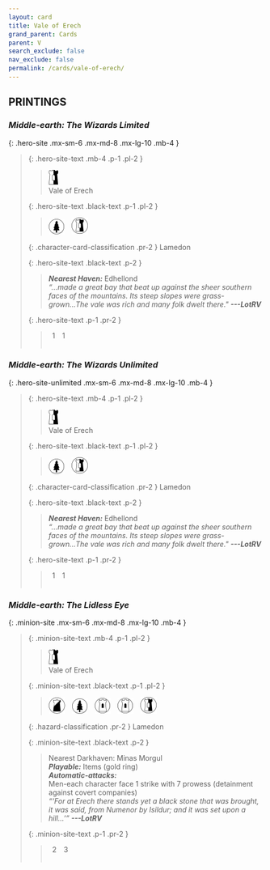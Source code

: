 ```yaml
---
layout: card
title: Vale of Erech
grand_parent: Cards
parent: V
search_exclude: false
nav_exclude: false
permalink: /cards/vale-of-erech/
---
```


## PRINTINGS


### _Middle-earth: The Wizards Limited_

{: .hero-site .mx-sm-6 .mx-md-8 .mx-lg-10 .mb-4 }
> {: .hero-site-text .mb-4 .p-1 .pl-2 }
> > <div class="card-mp"><img src="/assets/images/border-hold.svg"></div>
> > <div class="character-card-name">Vale of Erech</div>
>
> {: .hero-site-text .black-text .p-1 .pl-2 }
> > ![](/assets/images/wilderness.svg)&emsp;![](/assets/images/border-land.svg)
>
> {: .character-card-classification .pr-2 }
> Lamedon
>
> {: .hero-site-text .black-text .p-2 }
> > _**Nearest Haven:**_ Edhellond  <br>_“...made a great bay that beat up against the sheer southern faces of the mountains. Its steep slopes were grass-grown...The vale was rich and many folk dwelt there."_ ***---&#65279;LotRV*** 
> 
> {: .hero-site-text .p-1 .pr-2 }
> > <div class="hero-site-draw"><span class="hero-you-draw">&ensp;1&ensp;</span><span class="hero-opp-draw">&ensp;1&ensp;</span></div>
> > <div class="card-corruption">&nbsp;</div>

### _Middle-earth: The Wizards Unlimited_

{: .hero-site-unlimited .mx-sm-6 .mx-md-8 .mx-lg-10 .mb-4 }
> {: .hero-site-text .mb-4 .p-1 .pl-2 }
> > <div class="card-mp"><img src="/assets/images/border-hold.svg"></div>
> > <div class="character-card-name">Vale of Erech</div>
>
> {: .hero-site-text .black-text .p-1 .pl-2 }
> > ![](/assets/images/wilderness.svg)&emsp;![](/assets/images/border-land.svg)
>
> {: .character-card-classification .pr-2 }
> Lamedon
>
> {: .hero-site-text .black-text .p-2 }
> > _**Nearest Haven:**_ Edhellond  <br>_“...made a great bay that beat up against the sheer southern faces of the mountains. Its steep slopes were grass-grown...The vale was rich and many folk dwelt there."_ ***---&#65279;LotRV*** 
> 
> {: .hero-site-text .p-1 .pr-2 }
> > <div class="hero-site-draw"><span class="hero-you-draw">&ensp;1&ensp;</span><span class="hero-opp-draw">&ensp;1&ensp;</span></div>
> > <div class="card-corruption">&nbsp;</div>

### _Middle-earth: The Lidless Eye_

{: .minion-site .mx-sm-6 .mx-md-8 .mx-lg-10 .mb-4 }
> {: .minion-site-text .mb-4 .p-1 .pl-2 }
> > <div class="card-mp"><img src="/assets/images/border-hold.svg"></div>
> > <div class="card-name">Vale of Erech</div>
>
> {: .minion-site-text .black-text .p-1 .pl-2 }
> > ![](/assets/images/shadow-land.svg)&emsp;![](/assets/images/wilderness.svg)&emsp;![](/assets/images/free-domain.svg)&emsp;![](/assets/images/free-domain.svg)&emsp;![](/assets/images/border-land.svg)
>
> {: .hazard-classification .pr-2 }
> Lamedon
>
> {: .minion-site-text .black-text .p-2 }
> > Nearest Darkhaven: Minas Morgul <br>_**Playable:**_ Items (gold ring) <br>_**Automatic-attacks:**_<br> Men-each character face 1 strike with 7 prowess (detainment against covert companies)  <br>_“‘For at Erech there stands yet a black stone that was brought, it was said, from Numenor by Isildur; and it was set upon a hill...’”_ ***---&#65279;LotRV*** 
> 
> {: .minion-site-text .p-1 .pr-2 }
> > <div class="hero-site-draw"><span class="minion-you-draw">&ensp;2&ensp;</span><span class="minion-opp-draw">&ensp;3&ensp;</span></div>
> > <div class="card-corruption">&nbsp;</div>
